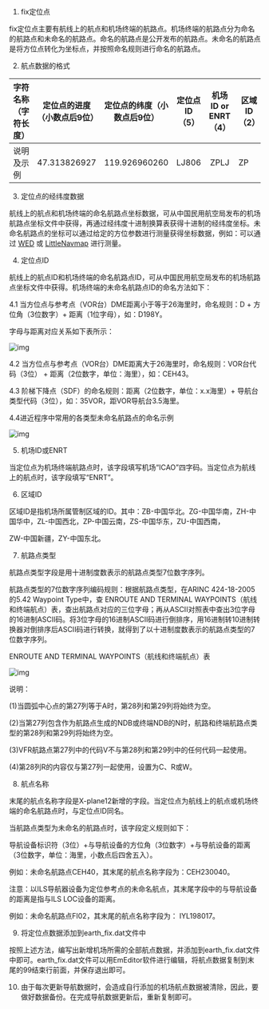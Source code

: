 1. fix定位点

  fix定位点主要有航线上的航点和机场终端的航路点。机场终端的航路点分为命名的航路点和未命名的航路点。命名的航路点是公开发布的航路点。未命名的航路点是将方位点转化为坐标点，并按照命名规则进行命名的航路点。

2. 航点数据的格式

| 字符名称（字符长度） | 定位点的进度（小数点后9位） | 定位点的纬度（小数点后9位） | 定位点ID（5） | 机场ID or  ENRT（4） | 区域ID（2） | 航路点类型（7） | 航点名称 |
| -------------------- | --------------------------- | --------------------------- | ------------- | :------------------: | --------------- | :-------------: | -------- |
| 说明及示例           | 47.313826927                | 119.926960260               | LJ806         |         ZPLJ         | ZP              |     2105431     | LJ806    |

3. 定位点的经纬度数据

航线上的航点和机场终端的命名航路点坐标数据，可从中国民用航空局发布的机场航路点坐标文件中获得，再通过经纬度十进制换算表获得十进制的经纬度坐标。未命名航路点的坐标可以通过给定的方位参数进行测量获得坐标数据，例如：可以通过 [WED]() 或 [LittleNavmap]() 进行测量。

4. 定位点ID

  航线上的航点ID和机场终端的命名航路点ID，可从中国民用航空局发布的机场航路点坐标文件中获得。机场终端的未命名航路点ID的命名方法如下：

4.1 当方位点与参考点（VOR台）DME距离小于等于26海里时，命名规则：D + 方位角（3位数字）+ 距离（1位字母），如：D198Y。

字母与距离对应关系如下表所示：

![img](file:///D:/Temp/msohtmlclip1/01/clip_image004.png)

4.2 当方位点与参考点（VOR台）DME距离大于26海里时，命名规则：VOR台代码（3位） + 距离（2位数字，单位：海里），如：CEH43。

4.3 阶梯下降点（SDF）的命名规则：距离（2位数字，单位：x.x海里）+ 导航台类型代码（3位），如：35VOR，距VOR导航台3.5海里。

4.4进近程序中常用的各类型未命名航路点的命名示例

![img](file:///D:/Temp/msohtmlclip1/01/clip_image006.png)

5. 机场ID或ENRT

当定位点为机场终端航路点时，该字段填写机场“ICAO”四字码。当定位点为航线上的航点时，该字段填写“ENRT”。

6. 区域ID

 区域ID是指机场所属管制区域的ID。其中：ZB-中国华北。ZG-中国华南，ZH-中国华中，ZL-中国西北，ZP-中国云南，ZS-中国华东，ZU-中国西南，

ZW-中国新疆，ZY-中国东北。

7. 航路点类型

航路点类型字段是用十进制度数表示的航路点类型7位数字序列。

航路点类型的7位数字序列编码规则：根据航路点类型，在ARINC 424-18-2005 的5.42 Waypoint Type中，查 ENROUTE AND TERMINAL WAYPOINTS（航线和终端航点）表，查出航路点对应的三位字母；再从ASCII对照表中查出3位字母的16进制ASCII码。将3位字母的16进制ASCII码进行倒排序，用16进制转10进制转换器对倒排序后ASCII码进行转换，就得到了以十进制度数表示的航路点类型的7位数字序列。

ENROUTE AND TERMINAL WAYPOINTS（航线和终端航点）表

![img](file:///D:/Temp/msohtmlclip1/01/clip_image008.png)

说明：

(1)当圆弧中心点的第27列等于A时，第28列和第29列将始终为空。

(2)当第27列包含作为航路点生成的NDB或终端NDB的N时，航路和终端航路点类型的第28列和第29列将始终为空。

(3)VFR航路点第27列中的代码V不与第28列和第29列中的任何代码一起使用。

(4)第28列R的内容仅与第27列一起使用，设置为C、R或W。

8. 航点名称

末尾的航点名称字段是X-plane12新增的字段。当定位点为航线上的航点或机场终端的命名航路点时，与定位点ID同名。

当航路点类型为未命名的航路点时，该字段定义规则如下：

导航设备标识符（3位）+与导航设备的方位角（3位数字）+与导航设备的距离（3位数字，单位：海里，小数点后四舍五入）。

例如：未命名航路点CEH40，其末尾的航点名称字段为：CEH230040。

  注意：以ILS导航器设备为定位参考点的未命名航点，其末尾字段中的与导航设备的距离是指与ILS LOC设备的距离。

   例如：未命名航路点FI02，其末尾的航点名称字段为： IYL198017。

9. 将定位点数据添加到earth_fix.dat文件中

 按照上述方法，编写出新增机场所需的全部航点数据，并添加到earth_fix.dat文件中即可。earth_fix.dat文件可以用EmEditor软件进行编辑，将航点数据复制到末尾的99结束行前面，并保存退出即可。

10. 由于每次更新导航数据时，会造成自行添加的机场航点数据被清除，因此，要做好数据备份。在完成导航数据更新后，重新复制即可。